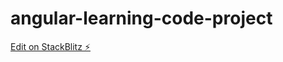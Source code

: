# angular-learning-code-project

[Edit on StackBlitz ⚡️](https://stackblitz.com/edit/angular-ivy-wybtdf)